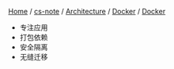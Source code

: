 [Home](https://mengxianbin.github.io) /
[cs-note](https://mengxianbin.github.io/cs-note/content) /
[Architecture](https://mengxianbin.github.io/cs-note/content/Architecture) /
[Docker](https://mengxianbin.github.io/cs-note/content/Architecture/Docker) /
[Docker](https://mengxianbin.github.io/cs-note/content/Architecture/Docker/Docker)

* 专注应用
* 打包依赖
* 安全隔离
* 无缝迁移